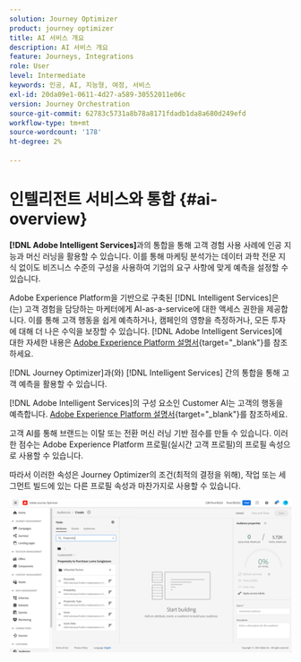 ```yaml
---
solution: Journey Optimizer
product: journey optimizer
title: AI 서비스 개요
description: AI 서비스 개요
feature: Journeys, Integrations
role: User
level: Intermediate
keywords: 인공, AI, 지능형, 여정, 서비스
exl-id: 20da09e1-0611-4d27-a589-30552011e06c
version: Journey Orchestration
source-git-commit: 62783c5731a8b78a8171fdadb1da8a680d249efd
workflow-type: tm+mt
source-wordcount: '178'
ht-degree: 2%

---
```


# 인텔리전트 서비스와 통합 {#ai-overview}

**[!DNL Adobe Intelligent Services]**&#x200B;과의 통합을 통해 고객 경험 사용 사례에 인공 지능과 머신 러닝을 활용할 수 있습니다. 이를 통해 마케팅 분석가는 데이터 과학 전문 지식 없이도 비즈니스 수준의 구성을 사용하여 기업의 요구 사항에 맞게 예측을 설정할 수 있습니다.

Adobe Experience Platform을 기반으로 구축된 [!DNL Intelligent Services]은(는) 고객 경험을 담당하는 마케터에게 AI-as-a-service에 대한 액세스 권한을 제공합니다. 이를 통해 고객 행동을 쉽게 예측하거나, 캠페인의 영향을 측정하거나, 모든 투자에 대해 더 나은 수익을 보장할 수 있습니다. [!DNL Adobe Intelligent Services]에 대한 자세한 내용은 [Adobe Experience Platform 설명서](https://experienceleague.adobe.com/docs/experience-platform/intelligent-services/home.html){target="_blank"}를 참조하세요.

[!DNL Journey Optimizer]과(와) [!DNL Intelligent Services] 간의 통합을 통해 고객 예측을 활용할 수 있습니다.

[!DNL Adobe Intelligent Services]의 구성 요소인 Customer AI는 고객의 행동을 예측합니다. [Adobe Experience Platform 설명서](https://experienceleague.adobe.com/docs/experience-platform/intelligent-services/customer-ai/overview.html){target="_blank"}를 참조하세요.

고객 AI를 통해 브랜드는 이탈 또는 전환 머신 러닝 기반 점수를 만들 수 있습니다. 이러한 점수는 Adobe Experience Platform 프로필(실시간 고객 프로필)의 프로필 속성으로 사용할 수 있습니다.

따라서 이러한 속성은 Journey Optimizer의 조건(최적의 결정을 위해), 작업 또는 세그먼트 빌드에 있는 다른 프로필 속성과 마찬가지로 사용할 수 있습니다.

![](assets/customer-ai.png)
